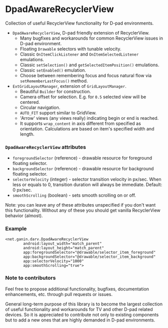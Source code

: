 # DpadAwareRecyclerView
Collection of useful RecyclerView functionality for D-pad environments.

 - `DpadAwareRecyclerView`, D-pad friendly extension of RecyclerView.
   - Many bugfixes and workarounds for common RecyclerView issues in D-pad environment.
   - Floating `Drawable` selectors with tunable velocity.
   - Classic `OnItemClickListener` and `OnItemSelectedListener` emulations.
   - Classic `setSelection()` and `getSelectedItemPosition()` emulations.
   - Classic `setEnabled()` emulation.
   - Choose between remembering focus and focus natural flow via `setRememberLastFocus()` method.
 - `ExtGridLayoutManager`, extension of `GridLayoutManager`.
   - Beautiful `Builder` for construction.
   - Camera offset for selection. E.g. for `0.5` selected view will be centered.
   - Circular navigation.
   - `AUTO_FIT` support similar to GridView.
   - 'Arrow' views (any views really) indicating begin or end is reached.
   - It supports `wrap_content` in axis different from specified as orientation. Calculations are based on item's specified width and length.

### `DpadAwareRecyclerView` attributes
 - `foregroundSelector` (reference) - drawable resource for foreground floating selector.
 - `backgroundSelector` (reference) - drawable resource for background floating selector.
 - `selectorVelocity` (integer) - selector transition velocity in px/sec. When less or equals to 0, transition duration will always be immediate. Default: 0 px/sec.
 - `smoothScrolling` (boolean) - sets smooth scrolling on or off.

Note: you can leave any of these attributes unspecified if you don't want this functionality. Without any of these you should get vanilla RecyclerView behavior (almost).

### Example
````
<net.ganin.darv.DpadAwareRecyclerView
        android:layout_width="match_parent"
        android:layout_height="match_parent"
        app:foregroundSelector="@drawable/selector_item_foreground"
        app:backgroundSelector="@drawable/selector_item_background"
        app:selectorVelocity="1000"
        app:smoothScrolling="true">
 ````

### Note to contributors
  Feel free to propose additional functionality, bugfixes, documentation enhancements, etc. through pull requests or issues.

  General long-term purpose of this library is to become the largest collection of useful functionality and workarounds for TV and other D-pad related devices. So it is appreciated to contribute not only to existing components but to add a new ones that are highly demanded in D-pad environments.
